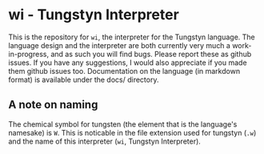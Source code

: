# wi - Tungstyn Interpreter
This is the repository for `wi`, the interpreter for the Tungstyn language. The language design and the interpreter are both currently very much a work-in-progress, and as such you will find bugs. Please report these as github issues. If you have any suggestions, I would also appreciate if you made them github issues too.
Documentation on the language (in markdown format) is available under the docs/ directory.
## A note on naming
The chemical symbol for tungsten (the element that is the language's namesake) is `W`. This is noticable in the file extension used for tungstyn (`.w`) and the name of this interpreter (`wi`, Tungstyn Interpreter).
